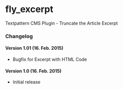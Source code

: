 # fly_excerpt
Textpattern CMS Plugin - Truncate the Article Excerpt

### Changelog

#### Version 1.01 (16. Feb. 2015)
* Bugfix for Excerpt with HTML Code

#### Version 1.0 (16. Feb. 2015)
* Initial release
